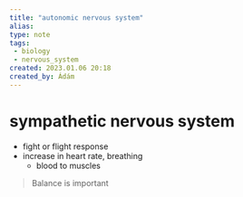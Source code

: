 ```yaml
---
title: "autonomic nervous system"
alias: 
type: note
tags:
 - biology
 - nervous_system
created: 2023.01.06 20:18
created_by: Ádám
---
```

# sympathetic nervous system
- fight or flight response
- increase in heart rate, breathing
	- blood to muscles

> Balance is important